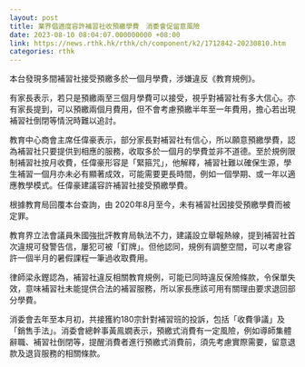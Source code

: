 ```yaml
---
layout: post
title: 業界倡適度容許補習社收預繳學費　消委會促留意風險
date: 2023-08-10 08:04:07.000000000 +08:00
link: https://news.rthk.hk/rthk/ch/component/k2/1712842-20230810.htm
categories: rthk
---
```


本台發現多間補習社接受預繳多於一個月學費，涉嫌違反《教育規例》。

有家長表示，若只是預繳兩至三個月學費可以接受，視乎對補習社有多大信心。亦有家長提到，可以預繳兩個月費用，但不會考慮預繳半年至一年費用，擔心若出現補習社倒閉等情況時難以追討。

教育中心商會主席任偉豪表示，部分家長對補習社有信心，所以願意預繳學費，認為補習社只要提供到相應的服務，收取多於一個月的學費並非不道德。至於規例限制補習社按月收費，任偉豪形容是「緊箍咒」，他解釋，補習社難以確保生源，學生補習一個月亦未必有顯著成效，可能需要更長時間，例如一個學期、或一年以適應教學模式。任偉豪建議容許補習社接受預繳學費。

根據教育局回覆本台查詢，由 2020年8月至今，未有補習社因接受預繳學費而被定罪。

教育界立法會議員朱國強批評教育局執法不力，建議設立舉報熱線，提到補習社首次違規可發警告信，屢犯可被「釘牌」。但他認同，規例有調整空間，可以考慮容許一個半月的暑假課程一筆過收取費用。

律師梁永鏗認為，補習社違反相關教育規例，可能已同時違反保險條款，令保單失效，意味補習社未能提供合法的補習服務，所以家長應該可用有關理由要求退回部分學費。

消委會去年至本月初，共接獲約180宗針對補習班的投訴，包括「收費爭議」及「銷售手法」。消委會總幹事黃鳯嫺表示，預繳式消費有一定風險，例如導師集體辭職、補習社倒閉等，提醒消費者進行預繳式消費前，須先考慮實際需要，留意退款及退貨服務的相關條款。

